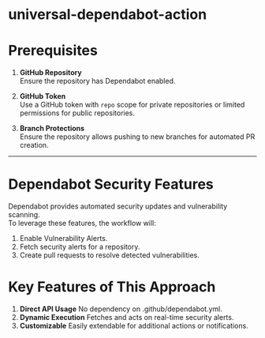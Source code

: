 # universal-dependabot-action
# Prerequisites

1. **GitHub Repository**  
   Ensure the repository has Dependabot enabled.

2. **GitHub Token**  
   Use a GitHub token with `repo` scope for private repositories or limited permissions for public repositories.

3. **Branch Protections**  
   Ensure the repository allows pushing to new branches for automated PR creation.

---

# Dependabot Security Features

Dependabot provides automated security updates and vulnerability scanning.  
To leverage these features, the workflow will:

1. Enable Vulnerability Alerts.  
2. Fetch security alerts for a repository.  
3. Create pull requests to resolve detected vulnerabilities.

# Key Features of This Approach

1. **Direct API Usage**
    No dependency on .github/dependabot.yml.
2. **Dynamic Execution**
    Fetches and acts on real-time security alerts.
3. **Customizable**
    Easily extendable for additional actions or notifications.